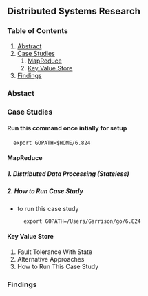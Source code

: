 ## Distributed Systems Research 

### Table of Contents 
1. [Abstract](#abstract)
2. [Case Studies](#case-studies)
    1. [MapReduce](#map-reduce)
    2. [Key Value Store](#key-value-store)
3. [Findings](#findings)

### Abstact

### Case Studies
  #### Run this command once intially for setup 
      export GOPATH=$HOME/6.824 
      
  #### MapReduce 
  ##### 1. Distributed Data Processing (Stateless)
  ##### 2. How to Run Case Study 
   
   - to run this case study 
   
           export GOPATH=/Users/Garrison/go/6.824
 
   
  
  #### Key Value Store 
  1. Fault Tolerance With State 
  2. Alternative Approaches 
  3. How to Run This Case Study 
    
### Findings
